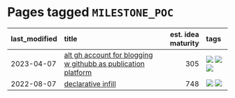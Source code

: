 # Pages tagged `MILESTONE_POC`

|last_modified|title|est. idea maturity|tags
|:---|:---|---:|:---|
|2023-04-07|[alt gh account for blogging w githubb as publication platform](../alt_gh_account_for_blogging.md)|305|[![](https://img.shields.io/badge/tag-MILESTONE_POC-82f6b0)](../tags/MILESTONE_POC.md) [![](https://img.shields.io/badge/tag-publication-22d494)](../tags/publication.md) [![](https://img.shields.io/badge/tag-wip-7fe3bd)](../tags/wip.md)|
|2022-08-07|[declarative infill](../declarative-infill.md)|748|[![](https://img.shields.io/badge/tag-MILESTONE_POC-82f6b0)](../tags/MILESTONE_POC.md) [![](https://img.shields.io/badge/tag-experimental-e839f4)](../tags/experimental.md)|